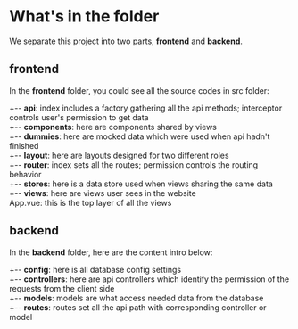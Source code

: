 # What's in the folder
We separate this project into two parts, **frontend** and **backend**.

## frontend
In the **frontend** folder, you could see all the source codes in src folder:

+-- **api**: index includes a factory gathering all the api methods; interceptor controls user's permission to get data<br/>
+-- **components**: here are components shared by views<br/>
+-- **dummies**: here are mocked data which were used when api hadn't finished<br/>
+-- **layout**: here are layouts designed for two different roles<br/>
+-- **router**: index sets all the routes; permission controls the routing behavior<br/>
+-- **stores**: here is a data store used when views sharing the same data<br/>
+-- **views**: here are views user sees in the website<br/>
App.vue: this is the top layer of all the views<br/>

## backend
In the **backend** folder, here are the content intro below:

+-- **config**: here is all database config settings<br/>
+-- **controllers**: here are api controllers which identify the permission of the requests from the client side<br/>
+-- **models**: models are what access needed data from the database<br/>
+-- **routes**: routes set all the api path with corresponding controller or model<br/>
